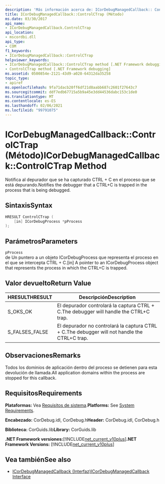 ```yaml
---
description: 'Más información acerca de: ICorDebugManagedCallback:: ControlCTrap ((método)'
title: ICorDebugManagedCallback::ControlCTrap (Método)
ms.date: 03/30/2017
api_name:
- ICorDebugManagedCallback.ControlCTrap
api_location:
- mscordbi.dll
api_type:
- COM
f1_keywords:
- ICorDebugManagedCallback::ControlCTrap
helpviewer_keywords:
- ICorDebugManagedCallback::ControlCTrap method [.NET Framework debugging]
- ControlCTrap method [.NET Framework debugging]
ms.assetid: 0500854e-2121-43d9-a028-64312da35258
topic_type:
- apiref
ms.openlocfilehash: 9fa71dacb20ff6df21d8aabb687c2601f27643c7
ms.sourcegitcommit: ddf7edb67715a5b9a45e3dd44536dabc153c1de0
ms.translationtype: MT
ms.contentlocale: es-ES
ms.lasthandoff: 02/06/2021
ms.locfileid: "99791075"
---
```

# <a name="icordebugmanagedcallbackcontrolctrap-method"></a><span data-ttu-id="e26af-103">ICorDebugManagedCallback::ControlCTrap (Método)</span><span class="sxs-lookup"><span data-stu-id="e26af-103">ICorDebugManagedCallback::ControlCTrap Method</span></span>

<span data-ttu-id="e26af-104">Notifica al depurador que se ha capturado CTRL + C en el proceso que se está depurando.</span><span class="sxs-lookup"><span data-stu-id="e26af-104">Notifies the debugger that a CTRL+C is trapped in the process that is being debugged.</span></span>  
  
## <a name="syntax"></a><span data-ttu-id="e26af-105">Sintaxis</span><span class="sxs-lookup"><span data-stu-id="e26af-105">Syntax</span></span>  
  
```cpp  
HRESULT ControlCTrap (  
    [in] ICorDebugProcess *pProcess  
);  
```  
  
## <a name="parameters"></a><span data-ttu-id="e26af-106">Parámetros</span><span class="sxs-lookup"><span data-stu-id="e26af-106">Parameters</span></span>  

 `pProcess`  
 <span data-ttu-id="e26af-107">de Un puntero a un objeto ICorDebugProcess que representa el proceso en el que se intercepta CTRL + C.</span><span class="sxs-lookup"><span data-stu-id="e26af-107">[in] A pointer to an ICorDebugProcess object that represents the process in which the CTRL+C is trapped.</span></span>  
  
## <a name="return-value"></a><span data-ttu-id="e26af-108">Valor devuelto</span><span class="sxs-lookup"><span data-stu-id="e26af-108">Return Value</span></span>  
  
|<span data-ttu-id="e26af-109">HRESULT</span><span class="sxs-lookup"><span data-stu-id="e26af-109">HRESULT</span></span>|<span data-ttu-id="e26af-110">Descripción</span><span class="sxs-lookup"><span data-stu-id="e26af-110">Description</span></span>|  
|-------------|-----------------|  
|<span data-ttu-id="e26af-111">S_OK</span><span class="sxs-lookup"><span data-stu-id="e26af-111">S_OK</span></span>|<span data-ttu-id="e26af-112">El depurador controlará la captura CTRL + C.</span><span class="sxs-lookup"><span data-stu-id="e26af-112">The debugger will handle the CTRL+C trap.</span></span>|  
|<span data-ttu-id="e26af-113">S_FALSE</span><span class="sxs-lookup"><span data-stu-id="e26af-113">S_FALSE</span></span>|<span data-ttu-id="e26af-114">El depurador no controlará la captura CTRL + C.</span><span class="sxs-lookup"><span data-stu-id="e26af-114">The debugger will not handle the CTRL+C trap.</span></span>|  
  
## <a name="remarks"></a><span data-ttu-id="e26af-115">Observaciones</span><span class="sxs-lookup"><span data-stu-id="e26af-115">Remarks</span></span>  

 <span data-ttu-id="e26af-116">Todos los dominios de aplicación dentro del proceso se detienen para esta devolución de llamada.</span><span class="sxs-lookup"><span data-stu-id="e26af-116">All application domains within the process are stopped for this callback.</span></span>  
  
## <a name="requirements"></a><span data-ttu-id="e26af-117">Requisitos</span><span class="sxs-lookup"><span data-stu-id="e26af-117">Requirements</span></span>  

 <span data-ttu-id="e26af-118">**Plataformas:** Vea [Requisitos de sistema](../../get-started/system-requirements.md).</span><span class="sxs-lookup"><span data-stu-id="e26af-118">**Platforms:** See [System Requirements](../../get-started/system-requirements.md).</span></span>  
  
 <span data-ttu-id="e26af-119">**Encabezado:** CorDebug.idl, CorDebug.h</span><span class="sxs-lookup"><span data-stu-id="e26af-119">**Header:** CorDebug.idl, CorDebug.h</span></span>  
  
 <span data-ttu-id="e26af-120">**Biblioteca:** CorGuids.lib</span><span class="sxs-lookup"><span data-stu-id="e26af-120">**Library:** CorGuids.lib</span></span>  
  
 <span data-ttu-id="e26af-121">**.NET Framework versiones:**[!INCLUDE[net_current_v10plus](../../../../includes/net-current-v10plus-md.md)]</span><span class="sxs-lookup"><span data-stu-id="e26af-121">**.NET Framework Versions:** [!INCLUDE[net_current_v10plus](../../../../includes/net-current-v10plus-md.md)]</span></span>  
  
## <a name="see-also"></a><span data-ttu-id="e26af-122">Vea también</span><span class="sxs-lookup"><span data-stu-id="e26af-122">See also</span></span>

- [<span data-ttu-id="e26af-123">ICorDebugManagedCallback (Interfaz)</span><span class="sxs-lookup"><span data-stu-id="e26af-123">ICorDebugManagedCallback Interface</span></span>](icordebugmanagedcallback-interface.md)
